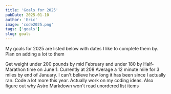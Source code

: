 ```yaml
---
title: 'Goals for 2025'
pubDate: 2025-01-10
author: 'Eric'
image: 'code2025.png'
tags: ['goals']
slug: goals
---
```


My goals for 2025 are listed below with dates I like to complete them by. Plan on adding a lot to them

Get weight under 200 pounds by mid February and under 180 by Half-Marathon time on June 1. 
Currently at 208
Average a 12 minute mile for 3 miles by end of January. 
I can't believe how long it has been since I actually ran. 
Code a lot more this year. 
Actually work on my coding ideas.
Also figure out why Astro Markdown won't read unordered list items